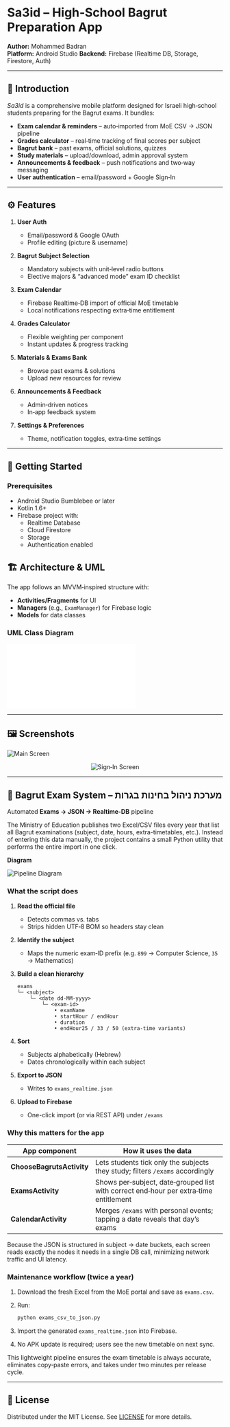 # Sa3id – High‑School Bagrut Preparation App

**Author:** Mohammed Badran  
**Platform:** Android Studio
**Backend:** Firebase (Realtime DB, Storage, Firestore, Auth)

---

## 📖 Introduction

_Sa3id_ is a comprehensive mobile platform designed for Israeli high‑school students preparing for the Bagrut exams. It bundles:

- **Exam calendar & reminders** – auto‑imported from MoE CSV → JSON pipeline  
- **Grades calculator** – real‑time tracking of final scores per subject  
- **Bagrut bank** – past exams, official solutions, quizzes  
- **Study materials** – upload/download, admin approval system  
- **Announcements & feedback** – push notifications and two‑way messaging  
- **User authentication** – email/password + Google Sign‑In

---

## ⚙️ Features

1. **User Auth**  
   - Email/password & Google OAuth  
   - Profile editing (picture & username)

2. **Bagrut Subject Selection**  
   - Mandatory subjects with unit‑level radio buttons  
   - Elective majors & “advanced mode” exam ID checklist  

3. **Exam Calendar**  
   - Firebase Realtime‐DB import of official MoE timetable  
   - Local notifications respecting extra‑time entitlement  

4. **Grades Calculator**  
   - Flexible weighting per component  
   - Instant updates & progress tracking  

5. **Materials & Exams Bank**  
   - Browse past exams & solutions  
   - Upload new resources for review  

6. **Announcements & Feedback**  
   - Admin‐driven notices  
   - In‑app feedback system  

7. **Settings & Preferences**  
   - Theme, notification toggles, extra‑time settings  

---

## 🚀 Getting Started

### Prerequisites

- Android Studio Bumblebee or later  
- Kotlin 1.6+  
- Firebase project with:  
  - Realtime Database  
  - Cloud Firestore  
  - Storage  
  - Authentication enabled  



## 🏗️ Architecture & UML

The app follows an MVVM‑inspired structure with:

* **Activities/Fragments** for UI
* **Managers** (e.g., `ExamManager`) for Firebase logic
* **Models** for data classes

### UML Class Diagram


![UML Diagram](docs/uml.pdf)


---

## 🖼️ Screenshots

![Main Screen](docs/main_activity.png)
<p align="center">
  <img src="docs/signin.png" alt="Sign‑In Screen" />
</p>



---

## 🔧 Bagrut Exam System – מערכת ניהול בחינות בגרות

Automated **Exams → JSON → Realtime-DB** pipeline

The Ministry of Education publishes two Excel/CSV files every year that list all Bagrut examinations (subject, date, hours, extra-timetables, etc.). Instead of entering this data manually, the project contains a small Python utility that performs the entire import in one click.

**Diagram**  

![Pipeline Diagram](docs/bagrut_pipeline.png)


### What the script does

1. **Read the official file**

   * Detects commas vs. tabs
   * Strips hidden UTF‑8 BOM so headers stay clean
2. **Identify the subject**

   * Maps the numeric exam‑ID prefix (e.g. `899` → Computer Science, `35` → Mathematics)
3. **Build a clean hierarchy**

   ```
   exams
   └─ <subject>
       └─ <date dd‑MM‑yyyy>
           └─ <exam‑id>
               • examName  
               • startHour / endHour  
               • duration  
               • endHour25 / 33 / 50 (extra‑time variants)
   ```
4. **Sort**

   * Subjects alphabetically (Hebrew)
   * Dates chronologically within each subject
5. **Export to JSON**

   * Writes to `exams_realtime.json`
6. **Upload to Firebase**

   * One-click import (or via REST API) under `/exams`

### Why this matters for the app

| App component             | How it uses the data                                                                  |
| ------------------------- | ------------------------------------------------------------------------------------- |
| **ChooseBagrutsActivity** | Lets students tick only the subjects they study; filters `/exams` accordingly         |
| **ExamsActivity**         | Shows per‑subject, date‑grouped list with correct end‑hour per extra‑time entitlement |
| **CalendarActivity**      | Merges `/exams` with personal events; tapping a date reveals that day’s exams         |

Because the JSON is structured in subject → date buckets, each screen reads exactly the nodes it needs in a single DB call, minimizing network traffic and UI latency.

### Maintenance workflow (twice a year)

1. Download the fresh Excel from the MoE portal and save as `exams.csv`.
2. Run:

   ```bash
   python exams_csv_to_json.py
   ```
3. Import the generated `exams_realtime.json` into Firebase.
4. No APK update is required; users see the new timetable on next sync.

This lightweight pipeline ensures the exam timetable is always accurate, eliminates copy‑paste errors, and takes under two minutes per release cycle.

---

## 📄 License

Distributed under the MIT License. See [LICENSE](LICENSE) for more details.


